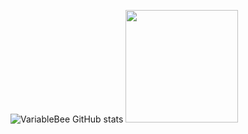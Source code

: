 

![VariableBee GitHub stats](https://github-readme-stats.vercel.app/api?username=LuizHenriqueMB&show_icons=true&theme=merko)
<img height="180em" src="https://github-readme-stats.vercel.app/api/top-langs/?username=Leyanedev&layout=compact&langs_count=16&theme=merko"/>

 

